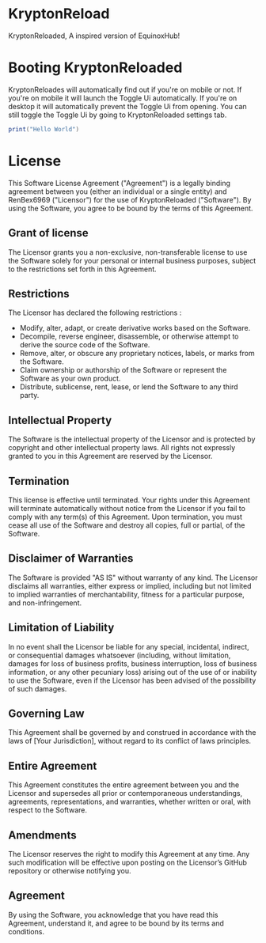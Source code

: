 # KryptonReload
KryptonReloaded, A inspired version of EquinoxHub!
# Booting KryptonReloaded
KryptonReloades will automatically find out if you're on mobile or not. If you're on mobile it will launch the Toggle Ui automatically. If you're on desktop it will automatically prevent the Toggle Ui from opening. You can still toggle the Toggle Ui by going to KryptonReloaded settings tab.
```lua
print("Hello World")
```
# License
This Software License Agreement ("Agreement") is a legally binding agreement between you (either an individual or a single entity) and RenBex6969 ("Licensor") for the use of KryptonReloaded ("Software"). By using the Software, you agree to be bound by the terms of this Agreement.
## Grant of license
The Licensor grants you a non-exclusive, non-transferable license to use the Software solely for your personal or internal business purposes, subject to the restrictions set forth in this Agreement.
## Restrictions
The Licensor has declared the following restrictions :
* Modify, alter, adapt, or create derivative works based on the Software.
* Decompile, reverse engineer, disassemble, or otherwise attempt to derive the source code of the Software.
* Remove, alter, or obscure any proprietary notices, labels, or marks from the Software.
* Claim ownership or authorship of the Software or represent the Software as your own product.
* Distribute, sublicense, rent, lease, or lend the Software to any third party.
## Intellectual Property
The Software is the intellectual property of the Licensor and is protected by copyright and other intellectual property laws. All rights not expressly granted to you in this Agreement are reserved by the Licensor.
## Termination
This license is effective until terminated. Your rights under this Agreement will terminate automatically without notice from the Licensor if you fail to comply with any term(s) of this Agreement. Upon termination, you must cease all use of the Software and destroy all copies, full or partial, of the Software.
## Disclaimer of Warranties 
The Software is provided "AS IS" without warranty of any kind. The Licensor disclaims all warranties, either express or implied, including but not limited to implied warranties of merchantability, fitness for a particular purpose, and non-infringement.
## Limitation of Liability
In no event shall the Licensor be liable for any special, incidental, indirect, or consequential damages whatsoever (including, without limitation, damages for loss of business profits, business interruption, loss of business information, or any other pecuniary loss) arising out of the use of or inability to use the Software, even if the Licensor has been advised of the possibility of such damages.
## Governing Law
This Agreement shall be governed by and construed in accordance with the laws of [Your Jurisdiction], without regard to its conflict of laws principles.
## Entire Agreement
This Agreement constitutes the entire agreement between you and the Licensor and supersedes all prior or contemporaneous understandings, agreements, representations, and warranties, whether written or oral, with respect to the Software.
## Amendments
The Licensor reserves the right to modify this Agreement at any time. Any such modification will be effective upon posting on the Licensor’s GitHub repository or otherwise notifying you.
## Agreement
By using the Software, you acknowledge that you have read this Agreement, understand it, and agree to be bound by its terms and conditions.
